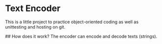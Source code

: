 # Text Encoder
This is a little project to practice object-oriented coding as well as unittesting and hosting on git.

## How does it work?
The encoder can encode and decode texts (strings). 
